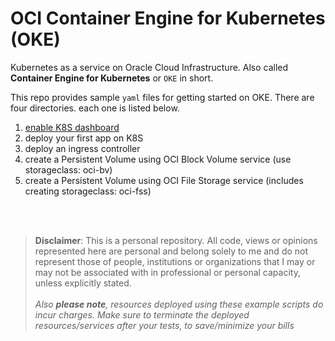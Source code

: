 # OCI Container Engine for Kubernetes (OKE)
Kubernetes as a service on Oracle Cloud Infrastructure. Also called **Container Engine for Kubernetes** or `OKE` in short.

This repo provides sample `yaml` files for getting started on OKE. There are four directories. each one is listed below.

1. [enable K8S dashboard](./dashboard/readme-dashboard.md)
2. deploy your first app on K8S
3. deploy an ingress controller 
4. create a Persistent Volume using OCI Block Volume service (use storageclass: oci-bv)
5. create a Persistent Volume using OCI File Storage service (includes creating storageclass: oci-fss)


<br><br>
>**Disclaimer**: This is a personal repository. All code, views or opinions represented here are personal and belong solely to me and do not represent those of people, institutions or organizations that I may or may not be associated with in professional or personal capacity, unless explicitly stated.<br>
<br>*Also **please note**, resources deployed using these example scripts do incur charges. Make sure to terminate the deployed resources/services after your tests, to save/minimize your bills*
